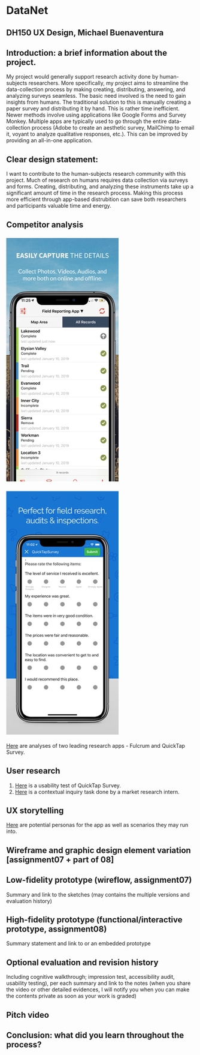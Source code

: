 # DataNet
## DH150 UX Design, Michael Buenaventura

## Introduction: a brief information about the project. 
My project would generally support research activity done by human-subjects researchers. More specifically, my project aims to streamline the data-collection process by making creating, distributing, answering, and analyzing surveys seamless. The basic need involved is the need to gain insights from humans. The traditional solution to this is manually creating a paper survey and distributing it by hand. This is rather time inefficient. Newer methods involve using applications like Google Forms and Survey Monkey. Multiple apps are typically used to go through the entire data-collection process (Adobe to create an aesthetic survey, MailChimp to email it, voyant to analyze qualitative responses, etc.). This can be improved by providing an all-in-one application.

## Clear design statement: 
I want to contribute to the human-subjects research community with this project. Much of research on humans requires data collection via surveys and forms. Creating, distributing, and analyzing these instruments take up a significant amount of time in the research process. Making this process more efficient through app-based distrubition can save both researchers and participants valuable time and energy.

## Competitor analysis
### ![Fulcrum](FulcrumSample.jpg)
### ![QuickTapSurvey](QuickTapSample.jpg)
[Here](https://github.com/michaelbuenaventura/DH150-W2020/edit/master/README-backup.md) are analyses of two leading research apps - Fulcrum and QuickTap Survey.

## User research
1. [Here](https://github.com/michaelbuenaventura/DH150-W2020/tree/master/assignment5) is a usability test of QuickTap Survey.
2. [Here](https://github.com/michaelbuenaventura/DH150-W2020/tree/master/assignment5) is a contextual inquiry task done by a market research intern.

## UX storytelling
[Here](https://github.com/michaelbuenaventura/DH150-W2020/tree/master/assignment6) are potential personas for the app as well as scenarios they may run into.

## Wireframe and graphic design element variation [assignment07 + part of 08]

## Low-fidelity prototype (wireflow, assignment07)
Summary and link to the sketches (may contains the multiple versions and evaluation history)

## High-fidelity prototype (functional/interactive prototype, assignment08)
Summary statement and link to or an embedded prototype

## Optional evaluation and revision history 
Including cognitive walkthrough; impression test, accessibility audit, usability testing), per each summary and link to the notes (when you share the video or other detailed evidences, I will notify you when you can make the contents private as soon as your work is graded)

## Pitch video 

## Conclusion: what did you learn throughout the process?
